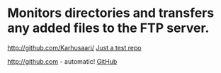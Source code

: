 # Monitors directories and transfers any added files to the FTP server. 
 



http://github.com/Karhusaari/
[Just a test repo](Me)


http://github.com - automatic!
[GitHub](http://github.com)
